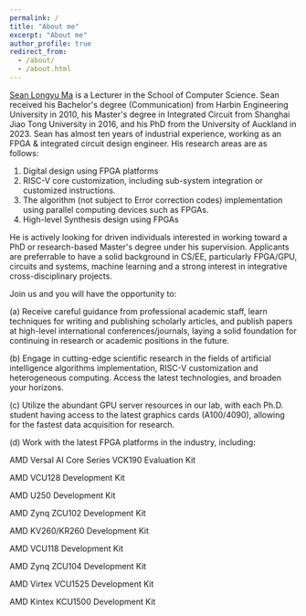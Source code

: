 ```yaml
---
permalink: /
title: "About me"
excerpt: "About me"
author_profile: true
redirect_from: 
  - /about/
  - /about.html
---
```


[Sean Longyu Ma](https://profiles.auckland.ac.nz/sean-ma) is a Lecturer in the School of Computer Science.
Sean received his Bachelor's degree (Communication) from Harbin Engineering University in 2010, his Master's degree in Integrated Circuit from Shanghai Jiao Tong University in 2016, and his PhD from the University of Auckland in 2023.
Sean has almost ten years of industrial experience, working as an FPGA & integrated circuit design engineer. 
His research areas are as follows: 
1. Digital design using FPGA platforms
1. RISC-V core customization, including sub-system integration or customized instructions. 
1. The algorithm (not subject to Error correction codes) implementation using parallel computing devices such as FPGAs. 
1. High-level Synthesis design using FPGAs

He is actively looking for driven individuals interested in working toward a PhD or research-based Master's degree under his supervision. Applicants are preferrable to have a solid background in CS/EE, particularly FPGA/GPU, circuits and systems, machine learning and a strong interest in integrative cross-disciplinary projects.

Join us and you will have the opportunity to:

(a) Receive careful guidance from professional academic staff, learn techniques for writing and publishing scholarly articles, and publish papers at high-level international conferences/journals, laying a solid foundation for continuing in research or academic positions in the future.

(b) Engage in cutting-edge scientific research in the fields of artificial intelligence algorithms implementation, RISC-V customization and heterogeneous computing. Access the latest technologies, and broaden your horizons.

(c) Utilize the abundant GPU server resources in our lab, with each Ph.D. student having access to the latest graphics cards (A100/4090), allowing for the fastest data acquisition for research.

(d) Work with the latest FPGA platforms in the industry, including:

AMD Versal AI Core Series VCK190 Evaluation Kit

AMD VCU128 Development Kit

AMD U250 Development Kit

AMD Zynq ZCU102 Development Kit

AMD KV260/KR260 Development Kit

AMD VCU118 Development Kit

AMD Zynq ZCU104 Development Kit

AMD Virtex VCU1525 Development Kit 

AMD Kintex KCU1500 Development Kit

